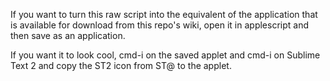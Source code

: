 If you want to turn this raw script into the equivalent of the application that is available for download from this repo's wiki, open it in applescript and then save as an application.

If you want it to look cool, cmd-i on the saved applet and cmd-i on Sublime Text 2 and copy the ST2 icon from ST@ to the applet.